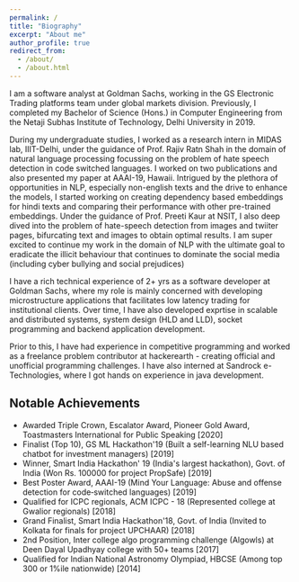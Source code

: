 ```yaml
---
permalink: /
title: "Biography"
excerpt: "About me"
author_profile: true
redirect_from: 
  - /about/
  - /about.html
---
```


I am a software analyst at Goldman Sachs, working in the GS Electronic Trading platforms team under global markets division. Previously, I completed my Bachelor of Science (Hons.) in Computer Engineering from the Netaji Subhas Institute of Technology, Delhi University in 2019.

During my undergraduate studies, I worked as a research intern in MIDAS lab, IIIT-Delhi, under the guidance of Prof. Rajiv Ratn Shah in the domain of natural language processing focussing on the problem of hate speech detection in code switched languages. I worked on two publications and also presented my paper at AAAI-19, Hawaii. Intrigued  by the plethora of opportunities in NLP, especially non-english texts and the drive to enhance the models, I started working on creating dependency based embeddings for hindi texts and comparing their performance with other pre-trained embeddings. Under the guidance of Prof. Preeti Kaur at NSIT, I also deep dived into the problem of hate-speech detection from images and twiiter pages, bifurcating text and images to obtain optimal results. I am super excited to continue my work in the domain of NLP with the ultimate goal to eradicate the illicit behaviour that continues to dominate the social media (including cyber bullying and social prejudices)

I have a rich technical experience of 2+ yrs as a software developer at Goldman Sachs, where my role is mainly concerned with developing microstructure applications that facilitates low latency trading for institutional clients. Over time, I have also developed exprtise in scalable and distributed systems, system design (HLD and LLD), socket programming and backend application development. 

Prior to this, I have had experience in competitive programming and worked as a freelance problem contributor at hackerearth - creating official and unofficial programming challenges. I have also interned at Sandrock e-Technologies, where I got hands on experience in java development.



<h2>Notable Achievements</h2>

* Awarded Triple Crown, Escalator Award, Pioneer Gold Award, Toastmasters International for Public Speaking [2020]
* Finalist (Top 10), GS ML Hackathon'19 (Built a self-learning NLU based chatbot for investment managers) [2019]
* Winner, Smart India Hackathon' 19 (India's largest hackathon), Govt. of India (Won Rs. 100000 for project PropSafe) [2019]
* Best Poster Award, AAAI-19 (Mind Your Language: Abuse and offense detection for code‑switched languages) [2019] 
* Qualified for ICPC regionals, ACM ICPC - 18 (Represented college at Gwalior regionals) [2018] 
* Grand Finalist, Smart India Hackathon'18, Govt. of India (Invited to Kolkata for finals for project UPCHAAR) [2018] 
* 2nd Position, Inter college algo programming challenge (Algowls) at Deen Dayal Upadhyay college with 50+ teams [2017]
* Qualified for Indian National Astronomy Olympiad, HBCSE (Among top 300 or 1%ile nationwide) [2014]